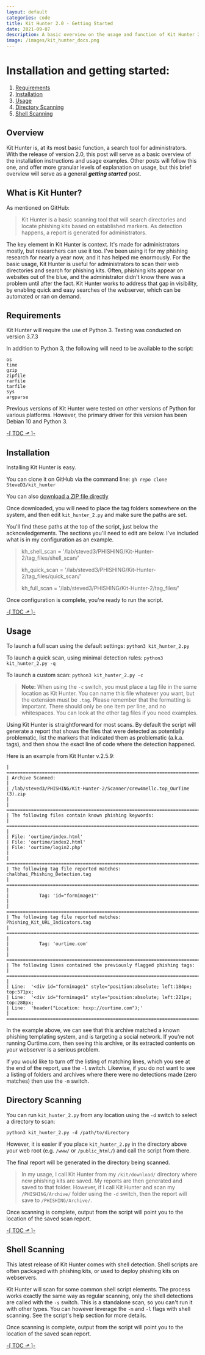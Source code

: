 ```yaml
---
layout: default
categories: code
title: Kit Hunter 2.0 - Getting Started
date: 2021-09-07
description: A basic overview on the usage and function of Kit Hunter 2.0
image: /images/kit_hunter_docs.png
---
```

# Installation and getting started:
1. [Requirements](#requirements)
2. [Installation](#install)
3. [Usage](#usage)
4. [Directory Scanning](#directory)
5. [Shell Scanning](#shell)

## Overview
Kit Hunter is, at its most basic function, a search tool for administrators. With the release of version 2.0, this post will serve as a basic overview of the installation instructions and usage examples. Other posts will follow this one, and offer more granular levels of explanation on usage, but this brief overview will serve as a general **_getting started_** post.

## What is Kit Hunter?

As mentioned on GitHub:
>Kit Hunter is a basic scanning tool that will search directories and locate phishing kits based on established markers. As detection happens, a report is generated for administrators.

The key element in Kit Hunter is context. It's made for administrators mostly, but researchers can use it too. I've been using it for my phishing research for nearly a year now, and it has helped me enormously. For the basic usage, Kit Hunter is useful for administrators to scan their web directories and search for phishing kits. Often, phishing kits appear on websites out of the blue, and the administrator didn't know there was a problem until after the fact. Kit Hunter works to address that gap in visibility, by enabling quick and easy searches of the webserver, which can be automated or ran on demand.

## Requirements <a name="requirements"></a>
Kit Hunter will require the use of Python 3. Testing was conducted on version 3.7.3

In addition to Python 3, the following will need to be available to the script:
```
os
time
gzip
zipfile
rarfile
tarfile
sys
argparse
```
Previous versions of Kit Hunter were tested on other versions of Python for various platforms. However, the primary driver for this version has been Debian 10 and Python 3.

<a class="top" href="#top"> -[ TOC &#x2B0F; ]- </a>

## Installation <a name="install"></a>
Installing Kit Hunter is easy.

You can clone it on GitHub via the command line: `gh repo clone SteveD3/kit_hunter`

You can also [download a ZIP file directly](https://github.com/SteveD3/kit_hunter/archive/refs/heads/master.zip)

Once downloaded, you will need to place the tag folders somewhere on the system, and then edit `kit_hunter_2.py` and make sure the paths are set.

You'll find these paths at the top of the script, just below the acknowledgements. The sections you'll need to edit are below. I've included what is in my configuration as an example.

>kh_shell_scan = '/lab/steved3/PHISHING/Kit-Hunter-2/tag_files/shell_scan/'
>
>kh_quick_scan = '/lab/steved3/PHISHING/Kit-Hunter-2/tag_files/quick_scan/'
>
>kh_full_scan = '/lab/steved3/PHISHING/Kit-Hunter-2/tag_files/'

Once configuration is complete, you're ready to run the script.

<a class="top" href="#top"> -[ TOC &#x2B0F; ]- </a>

## Usage <a name="usage"></a>

To launch a full scan using the default settings:
`python3 kit_hunter_2.py`

To launch a quick scan, using minimal detection rules:
`python3 kit_hunter_2.py -q`

To launch a custom scan:
`python3 kit_hunter_2.py -c`

>**Note:** When using the `-c` switch, you must place a tag file in the same location as Kit Hunter. You can name this file whatever you want, but the extension must be `.tag`. Please remember that the formatting is important. There should only be one item per line, and no whitespaces. You can look at the other tag files if you need examples.

Using Kit Hunter is straightforward for most scans. By default the script will generate a report that shows the files that were detected as potentially problematic, list the markers that indicated them as problematic (a.k.a. tags), and then show the exact line of code where the detection happened.

Here is an example from Kit Hunter v.2.5.9:

```
| ==============================================================================
| Archive Scanned:
|
| /lab/steved3/PHISHING/Kit-Hunter-2/Scanner/crew4mellc.top_OurTime (3).zip
|
| ==============================================================================
| The following files contain known phishing keywords:
| ==============================================================================
|
| File: 'ourtime/index.html'
| File: 'ourtime/index2.html'
| File: 'ourtime/login2.php'
|
| ==============================================================================
| The following tag file reported matches: chalbhai_Phishing_Detection.tag
| ==============================================================================
|
|           Tag: 'id="formimage1"'
|
| ==============================================================================
| The following tag file reported matches: Phishing_Kit_URL_Indicators.tag
| ==============================================================================
|
|           Tag: 'ourtime.com'
|
| ==============================================================================
| The following lines contained the previously flagged phishing tags:
| ==============================================================================
|
| Line:  '<div id="formimage1" style="position:absolute; left:184px; top:571px;
| Line:  '<div id="formimage1" style="position:absolute; left:221px; top:288px;
| Line:  'header("Location: hxxp://ourtime.com");'
| ==============================================================================
```

In the example above, we can see that this archive matched a known phishing templating system, and is targeting a social network. If you're not running Ourtime.com, then seeing this archive, or its extracted contents on your webserver is a serious problem.

If you would like to turn off the listing of matching lines, which you see at the end of the report, use the `-l` switch. Likewise, if you do not want to see a listing of folders and archives where there were no detections made (zero matches) then use the `-m` switch.

## Directory Scanning <a name="directory"></a>

You can run `kit_hunter_2.py` from any location using the `-d` switch to select a directory to scan:

`python3 kit_hunter_2.py -d /path/to/directory`

However, it is easier if you place `kit_hunter_2.py` in the directory above your web root (e.g. `/www/` or `/public_html/`) and call the script from there.

The final report will be generated in the directory being scanned.

>In my usage, I call Kit Hunter from my `/kit/download/` directory where new phishing kits are saved. My reports are then generated and saved to that folder. However, if I call Kit Hunter and scan my `/PHISHING/Archive/` folder using the `-d` switch, then the report will save to `/PHISHING/Archive/`.

Once scanning is complete, output from the script will point you to the location of the saved scan report.

<a class="top" href="#top"> -[ TOC &#x2B0F; ]- </a>

## Shell Scanning <a name="shell"></a>
This latest release of Kit Hunter comes with shell detection. Shell scripts are often packaged with phishing kits, or used to deploy phishing kits on webservers.

Kit Hunter will scan for some common shell script elements. The process works exactly the same way as regular scanning, only the shell detections are called with the `-s` switch. This is a standalone scan, so you can't run it with other types. You can however leverage the `-m` and `-l` flags with shell scanning. See the script's help section for more details.

Once scanning is complete, output from the script will point you to the location of the saved scan report.

<a class="top" href="#top"> -[ TOC &#x2B0F; ]- </a>
